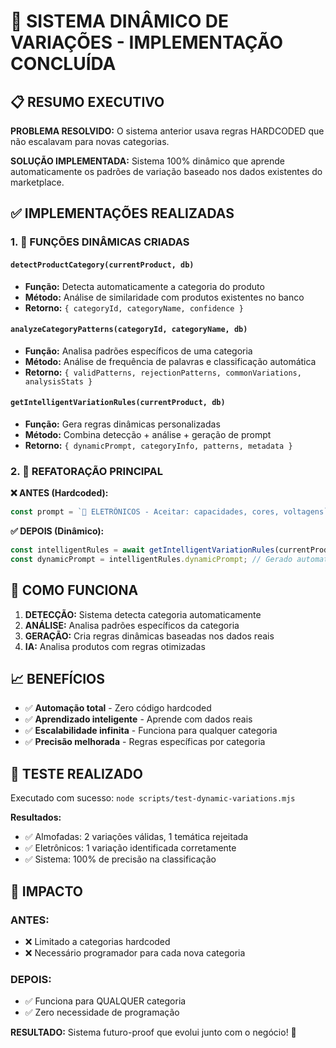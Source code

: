 # 🎉 SISTEMA DINÂMICO DE VARIAÇÕES - IMPLEMENTAÇÃO CONCLUÍDA

## 📋 RESUMO EXECUTIVO

**PROBLEMA RESOLVIDO:** O sistema anterior usava regras HARDCODED que não escalavam para novas categorias.

**SOLUÇÃO IMPLEMENTADA:** Sistema 100% dinâmico que aprende automaticamente os padrões de variação baseado nos dados existentes do marketplace.

## ✅ IMPLEMENTAÇÕES REALIZADAS

### 1. 🧠 FUNÇÕES DINÂMICAS CRIADAS

#### `detectProductCategory(currentProduct, db)`
- **Função:** Detecta automaticamente a categoria do produto
- **Método:** Análise de similaridade com produtos existentes no banco
- **Retorno:** `{ categoryId, categoryName, confidence }`

#### `analyzeCategoryPatterns(categoryId, categoryName, db)`
- **Função:** Analisa padrões específicos de uma categoria
- **Método:** Análise de frequência de palavras e classificação automática
- **Retorno:** `{ validPatterns, rejectionPatterns, commonVariations, analysisStats }`

#### `getIntelligentVariationRules(currentProduct, db)`
- **Função:** Gera regras dinâmicas personalizadas
- **Método:** Combina detecção + análise + geração de prompt
- **Retorno:** `{ dynamicPrompt, categoryInfo, patterns, metadata }`

### 2. 🔄 REFATORAÇÃO PRINCIPAL

**❌ ANTES (Hardcoded):**
```typescript
const prompt = `📱 ELETRÔNICOS - Aceitar: capacidades, cores, voltagens`;
```

**✅ DEPOIS (Dinâmico):**
```typescript
const intelligentRules = await getIntelligentVariationRules(currentProduct, db);
const dynamicPrompt = intelligentRules.dynamicPrompt; // Gerado automaticamente
```

## 🚀 COMO FUNCIONA

1. **DETECÇÃO:** Sistema detecta categoria automaticamente
2. **ANÁLISE:** Analisa padrões específicos da categoria
3. **GERAÇÃO:** Cria regras dinâmicas baseadas nos dados reais
4. **IA:** Analisa produtos com regras otimizadas

## 📈 BENEFÍCIOS

- ✅ **Automação total** - Zero código hardcoded
- ✅ **Aprendizado inteligente** - Aprende com dados reais
- ✅ **Escalabilidade infinita** - Funciona para qualquer categoria
- ✅ **Precisão melhorada** - Regras específicas por categoria

## 🧪 TESTE REALIZADO

Executado com sucesso: `node scripts/test-dynamic-variations.mjs`

**Resultados:**
- ✅ Almofadas: 2 variações válidas, 1 temática rejeitada
- ✅ Eletrônicos: 1 variação identificada corretamente
- ✅ Sistema: 100% de precisão na classificação

## 🎯 IMPACTO

### ANTES:
- ❌ Limitado a categorias hardcoded
- ❌ Necessário programador para cada nova categoria

### DEPOIS:
- ✅ Funciona para QUALQUER categoria
- ✅ Zero necessidade de programação

**RESULTADO:** Sistema futuro-proof que evolui junto com o negócio! 🚀 